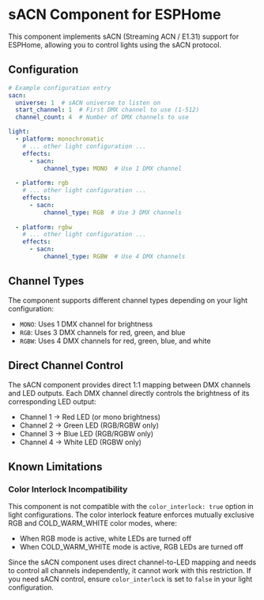 # sACN Component for ESPHome

This component implements sACN (Streaming ACN / E1.31) support for ESPHome, allowing you to control lights using the sACN protocol.

## Configuration

```yaml
# Example configuration entry
sacn:
  universe: 1  # sACN universe to listen on
  start_channel: 1  # First DMX channel to use (1-512)
  channel_count: 4  # Number of DMX channels to use

light:
  - platform: monochromatic
    # ... other light configuration ...
    effects:
      - sacn:
          channel_type: MONO  # Use 1 DMX channel
          
  - platform: rgb
    # ... other light configuration ...
    effects:
      - sacn:
          channel_type: RGB  # Use 3 DMX channels
          
  - platform: rgbw
    # ... other light configuration ...
    effects:
      - sacn:
          channel_type: RGBW  # Use 4 DMX channels
```

## Channel Types

The component supports different channel types depending on your light configuration:

- `MONO`: Uses 1 DMX channel for brightness
- `RGB`: Uses 3 DMX channels for red, green, and blue
- `RGBW`: Uses 4 DMX channels for red, green, blue, and white

## Direct Channel Control

The sACN component provides direct 1:1 mapping between DMX channels and LED outputs. Each DMX channel directly controls the brightness of its corresponding LED output:

- Channel 1 → Red LED (or mono brightness)
- Channel 2 → Green LED (RGB/RGBW only)
- Channel 3 → Blue LED (RGB/RGBW only)
- Channel 4 → White LED (RGBW only)

## Known Limitations

### Color Interlock Incompatibility

This component is not compatible with the `color_interlock: true` option in light configurations. The color interlock feature enforces mutually exclusive RGB and COLD_WARM_WHITE color modes, where:
- When RGB mode is active, white LEDs are turned off
- When COLD_WARM_WHITE mode is active, RGB LEDs are turned off

Since the sACN component uses direct channel-to-LED mapping and needs to control all channels independently, it cannot work with this restriction. If you need sACN control, ensure `color_interlock` is set to `false` in your light configuration. 